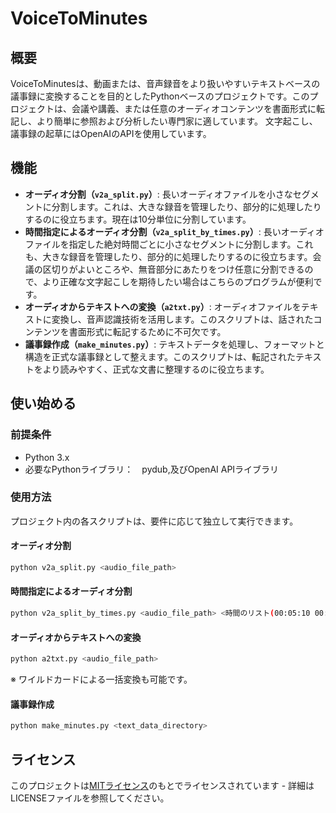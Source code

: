 # VoiceToMinutes

## 概要
VoiceToMinutesは、動画または、音声録音をより扱いやすいテキストベースの議事録に変換することを目的としたPythonベースのプロジェクトです。このプロジェクトは、会議や講義、または任意のオーディオコンテンツを書面形式に転記し、より簡単に参照および分析したい専門家に適しています。
文字起こし、議事録の起草にはOpenAIのAPIを使用しています。

## 機能

- **オーディオ分割（`v2a_split.py`）**: 長いオーディオファイルを小さなセグメントに分割します。これは、大きな録音を管理したり、部分的に処理したりするのに役立ちます。現在は10分単位に分割しています。
- **時間指定によるオーディオ分割（`v2a_split_by_times.py`）**: 長いオーディオファイルを指定した絶対時間ごとに小さなセグメントに分割します。これも、大きな録音を管理したり、部分的に処理したりするのに役立ちます。会議の区切りがよいところや、無音部分にあたりをつけ任意に分割できるので、より正確な文字起こしを期待したい場合はこちらのプログラムが便利です。
- **オーディオからテキストへの変換（`a2txt.py`）**: オーディオファイルをテキストに変換し、音声認識技術を活用します。このスクリプトは、話されたコンテンツを書面形式に転記するために不可欠です。
- **議事録作成（`make_minutes.py`）**: テキストデータを処理し、フォーマットと構造を正式な議事録として整えます。このスクリプトは、転記されたテキストをより読みやすく、正式な文書に整理するのに役立ちます。

## 使い始める

### 前提条件
- Python 3.x
- 必要なPythonライブラリ：　pydub,及びOpenAI APIライブラリ


### 使用方法
プロジェクト内の各スクリプトは、要件に応じて独立して実行できます。

#### オーディオ分割
```bash
python v2a_split.py <audio_file_path>
```
#### 時間指定によるオーディオ分割
```bash
python v2a_split_by_times.py <audio_file_path> <時間のリスト(00:05:10 00:30:00 .....)>
```
#### オーディオからテキストへの変換
```bash
python a2txt.py <audio_file_path>
```
※ ワイルドカードによる一括変換も可能です。
#### 議事録作成
```bash
python make_minutes.py <text_data_directory>
```

## ライセンス
このプロジェクトは[MITライセンス](LICENSE)のもとでライセンスされています - 詳細はLICENSEファイルを参照してください。

